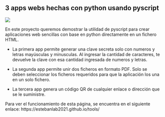 ## 3 apps webs hechas con python usando pyscript

<p align="left">
   <img src="https://img.shields.io/badge/STATUS-EN%20DESAROLLO-green">
</p>

<p>
En este proyecto queremos demostrar la utilidad de pyscript para crear aplicaciones web sencillas con base en python directamente en un fichero HTML.
</p>

- La primera app permite generar una clave secreta solo con numeros y letras mayúsculas y minusculas. Al ingresar la cantidad de caracteres, te devuelve la clave con esa cantidad ingresada de numeros y letras.

- La segunda app permite unir dos ficheros en formato PDF. Solo se deben seleccionar los ficheros requeridos para que la aplicación los una en un solo fichero.

- La tercera app genera un código QR de cualquier enlace o dirección que se le suministre.

<p>
Para ver el funcionamiento de esta página, se encuentra en el siguiente enlace: https://estebanlab2021.github.io/tools/ 
</p>